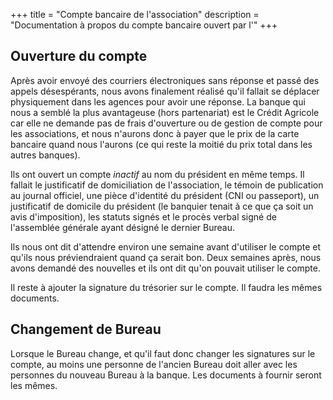 +++
title = "Compte bancaire de l'association"
description = "Documentation à propos du compte bancaire ouvert par l'"
+++

## Ouverture du compte

Après avoir envoyé des courriers électroniques sans réponse et passé des appels
désespérants, nous avons finalement réalisé qu'il fallait se déplacer
physiquement dans les agences pour avoir une réponse. La banque qui nous a
semblé la plus avantageuse (hors partenariat) est le Crédit Agricole car elle
ne demande pas de frais d'ouverture ou de gestion de compte pour les
associations, et nous n'aurons donc à payer que le prix de la carte bancaire
quand nous l'aurons (ce qui reste la moitié du prix total dans les autres
banques).

Ils ont ouvert un compte _inactif_ au nom du président en même temps. Il
fallait le justificatif de domiciliation de l'association, le témoin de
publication au journal officiel, une pièce d'identité du président (CNI ou
passeport), un justificatif de domicile du président (le banquier tenait à ce
que ça soit un avis d'imposition), les statuts signés et le procès verbal signé
de l'assemblée générale ayant désigné le dernier Bureau.

Ils nous ont dit d'attendre environ une semaine avant d'utiliser le compte et
qu'ils nous préviendraient quand ça serait bon.
Deux semaines après, nous avons demandé des nouvelles et ils ont dit qu'on
pouvait utiliser le compte.

Il reste à ajouter la signature du trésorier sur le compte. Il faudra les mêmes
documents.

## Changement de Bureau

Lorsque le Bureau change, et qu'il faut donc changer les signatures sur le
compte, au moins une personne de l'ancien Bureau doit aller avec les personnes
du nouveau Bureau à la banque.
Les documents à fournir seront les mêmes.
